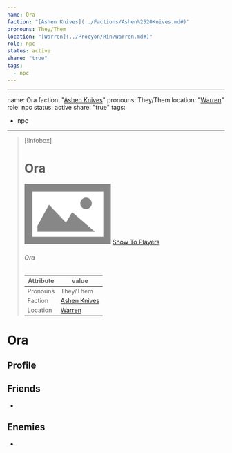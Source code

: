 ```yaml
---
name: Ora
faction: "[Ashen Knives](../Factions/Ashen%2520Knives.md#)"
pronouns: They/Them
location: "[Warren](../Procyon/Rin/Warren.md#)"
role: npc
status: active
share: "true"
tags:
  - npc
---
```

---
name: Ora
faction:  "[Ashen Knives](../Factions/Ashen%2520Knives.md#)"
pronouns:  They/Them
location: "[Warren](../Procyon/Rin/Warren.md#)"
role: npc
status: active
share: "true"
tags:
  - npc
---


> [!infobox]
> # Ora
> ![cover hsmall](../ImagePlaceholder.png)
> [Show To Players](../ImagePlaceholder.png)
> ###### Ora
> Attribute |  value |
> ---|---|
> Pronouns | They/Them
> Faction | [Ashen Knives](../Factions/Ashen%2520Knives.md.md#.md#)
> Location | [Warren](../Procyon/Rin/Warren.md.md#.md#) |


# Ora
## Profile

## Friends
-
## Enemies
-

